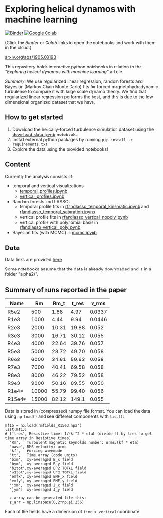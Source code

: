 # Exploring helical dynamos with machine learning
[![Binder][binder-badge]][binder-url]
[![Google Colab][colab-badge]][colab-url]

[binder-badge]: https://mybinder.org/badge.svg
[binder-url]: https://mybinder.org/v2/gh/fnauman/ML_alpha2/master
[colab-badge]: https://colab.research.google.com/assets/colab-badge.svg
[colab-url]: https://colab.research.google.com/github/fnauman/ML_alpha2/blob/master/

<!--https://colab.research.google.com/github/fnauman/ML_alpha2/blob/master/vertical_profiles.ipynb -->

(Click the *Binder* or *Colab* links to open the notebooks and work with them in the cloud.)

[arxiv.org/abs/1905.08193](https://arxiv.org/abs/1905.08193)

This repository holds interactive python notebooks in relation to the *"Exploring helical dynamos with machine learning"* article.

*Summary*: We use regularized linear regression, random forests and Bayesian (Markov Chain Monte Carlo) fits for forced magnetohydrodynamic turbulence to compare it with large scale dynamo theory. We find that regularized linear regression performs the best, and this is due to the low dimensional organized dataset that we have.

## How to get started

1) Download the helically-forced turbulence simulation dataset using the [download_data.ipynb](download_data.ipynb) notebook. 
2) Install external python packages by running `pip install -r requirements.txt`
3) Explore the data using the provided notebooks!

## Content

Currently the analysis consists of:
- temporal and vertical visualizations
   - [temporal_profiles.ipynb](temporal_profiles,ipynb)
   - [vertical_profiles.ipynb](vertical_profiles.ipynb)
- Random forests and LASSO:
   - temporal profile fits in [rfandlasso_temporal_kinematic.ipynb](rfandlasso_temporal_kinematic.ipynb)
   and [rfandlasso_temporal_saturation.ipynb](rfandlasso_temporal_saturation.ipynb)
   - vertical profile fits in [rfandlasso_vertical_nopoly.ipynb](rfandlasso_vertical_nopoly.ipynb)
   - vertical profile with polynomial basis in [rfandlasso_vertical_poly.ipynb](rfandlasso_vertical_poly.ipynb)
- Bayesian fits (with MCMC) in [mcmc.ipynb](mcmc.ipynb)


## Data 

Data links are provided [here](download_data.ipynb)

Some notebooks assume that the data is already downloaded and is in a folder "alpha2/". 

## Summary of runs reported in the paper

 Name | Rm   | Rm_t   | t_res  | v_rms
 -----|------|--------|--------|-------|
 R5e2 | 500  | 1.68   | 4.97   | 0.0337 
 R1e3 | 1000 |  4.44  | 9.94   | 0.0446
 R2e3 | 2000 | 10.31  | 19.88  | 0.052 
 R3e3 | 3000 | 16.71  | 30.12  | 0.055
 R4e3 | 4000 | 22.64  | 39.76  | 0.057 
 R5e3 | 5000 | 28.72  | 49.70  | 0.058 
 R6e3 | 6000 | 34.61  | 59.63  | 0.058  
 R7e3 | 7000 | 40.41  | 69.58  | 0.058 
 R8e3 | 8000 | 46.22  | 79.52  | 0.058 
 R9e3 | 9000 | 50.16  | 89.55  | 0.056 
 R1e4* | 10000 | 55.79 | 99.40 | 0.056 
 R15e4* | 15000 | 82.12 | 149.1 | 0.055 
 
 Data is stored in (compressed) numpy file format. You can load the data using `np.load()` and see different components with `list()`:
 ```
mf15 = np.load('mfields_R15e3.npz')
list(mf15)
# ['tres', Resistive time: 1/(kf^2 * eta) (divide tt by tres to get time array in Resistive times)
   'Rm',   Turbulent magnetic Reynolds number: urms/(kf * eta)
   'uave', RMS velocity: urms
   'kf',   Forcing wavemode
   'tt',   Time array (code units)
   'bxm',  xy-averaged B_x field
   'bym',  xy-averaged B_y field
   'b2tot',xy-averaged B^2 TOTAL field
   'u2tot',xy-averaged U^2 TOTAL field
   'emfx', xy-averaged EMF_x field
   'emfy', xy-averaged EMF_y field
   'jxm',  xy-averaged J_x field
   'jym']  xy-averaged J_y field
   
   z-array can be generated like this:
   z_arr = np.linspace(0,2*np.pi,256)
```
Each of the fields have a dimension of `time x vertical` coordinate.
